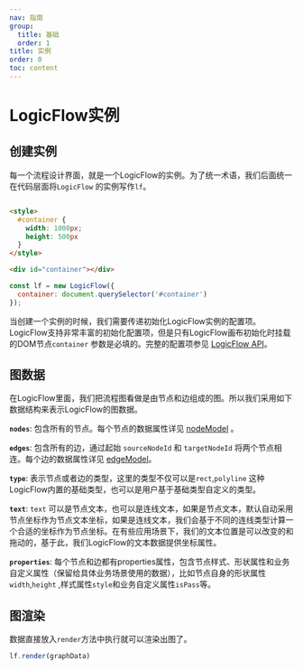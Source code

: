 ```yaml
---
nav: 指南
group:
  title: 基础
  order: 1
title: 实例
order: 0
toc: content
---
```


# LogicFlow实例

## 创建实例

每一个流程设计界面，就是一个LogicFlow的实例。为了统一术语，我们后面统一在代码层面将`LogicFlow`
的实例写作`lf`。

```html

<style>
  #container {
    width: 1000px;
    height: 500px
  }
</style>

<div id="container"></div>
```

```js
const lf = new LogicFlow({
  container: document.querySelector('#container')
});
```

当创建一个实例的时候，我们需要传递初始化LogicFlow实例的配置项。LogicFlow支持非常丰富的初始化配置项，但是只有LogicFlow画布初始化时挂载的DOM节点`container`
参数是必填的。完整的配置项参见 [LogicFlow API](../../api)。

## 图数据

在LogicFlow里面，我们把流程图看做是由节点和边组成的图。所以我们采用如下数据结构来表示LogicFlow的图数据。

<code id="graphData" src="../../../src/tutorial/basic/instance/graphData"></code>

**`nodes`**: 包含所有的节点。每个节点的数据属性详见 <a href="../api/nodeModelApi#数据属性">
nodeModel</a> 。

**`edges`**: 包含所有的边，通过起始 `sourceNodeId` 和 `targetNodeId`
将两个节点相连。每个边的数据属性详见  <a href="../api/edgeModelApi#数据属性">edgeModel</a>。

**`type`**: 表示节点或者边的类型，这里的类型不仅可以是`rect`,`polyline`
这种LogicFlow内置的基础类型，也可以是用户基于基础类型自定义的类型。

**`text`**: `text`
可以是节点文本，也可以是连线文本，如果是节点文本，默认自动采用节点坐标作为节点文本坐标，如果是连线文本，我们会基于不同的连线类型计算一个合适的坐标作为节点坐标。在有些应用场景下，我们的文本位置是可以改变的和拖动的，基于此，我们LogicFlow的文本数据提供坐标属性。

**`properties`**:
每个节点和边都有properties属性，包含节点样式、形状属性和业务自定义属性（保留给具体业务场景使用的数据），比如节点自身的形状属性`width`,`height`
,样式属性`style`和业务自定义属性`isPass`等。

## 图渲染

数据直接放入`render`方法中执行就可以渲染出图了。

```js
lf.render(graphData)
```
